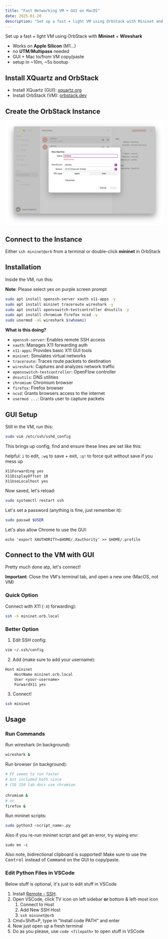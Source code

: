 ```yaml
---
title: "Fast Networking VM + GUI on MacOS"
date: 2025-01-20
description: "Set up a fast + light VM using OrbStack with Mininet and Wireshark"
---
```


Set up a fast + light VM using OrbStack with **Mininet** + **Wireshark**

- Works on **Apple Silicon** (M1...)
- no **UTM**/**Multipass** needed
- GUI + Mac to/from VM copy/paste
- setup in ~10m, ~5s bootup

## Install XQuartz and OrbStack

- Install XQuartz (GUI): [xquartz.org](https://www.xquartz.org/)
- Install OrbStack (VM): [orbstack.dev](https://orbstack.dev)

## Create the OrbStack Instance

![orbstack](orbstack.png)

## Connect to the Instance

Either `ssh mininet@orb` from a terminal or double-click **mininet** in OrbStack

## Installation

Inside the VM, run this:

**Note**: Please select yes on purple screen prompt

```bash
sudo apt install openssh-server xauth x11-apps -y
sudo apt install mininet traceroute wireshark -y
sudo apt install openvswitch-testcontroller dnsutils -y
sudo apt install chromium firefox ncsd -y
sudo usermod -aG wireshark $(whoami)
```

**What is this doing?**

- `openssh-server`: Enables remote SSH access
- `xauth`: Manages X11 forwarding auth
- `x11-apps`: Provides basic X11 GUI tools
- `mininet`: Simulates virtual networks
- `traceroute`: Traces route packets to destination
- `wireshark`: Captures and analyzes network traffic
- `openvswitch-testcontroller`: OpenFlow controller
- `dnsutils`: DNS utilities
- `chromium`: Chromium browser
- `firefox`: Firefox browser
- `ncsd`: Grants browsers access to the internet
- `usermod ...`: Grants user to capture packets

## GUI Setup

Still in the VM, run this:

```bash
sudo vim /etc/ssh/sshd_config
```

This brings up config, find and ensure these lines are set like this:

helpful: `i` to edit, `:wq` to save + exit, `:q!` to force quit without save if you mess up

```plaintext
X11Forwarding yes
X11DisplayOffset 10
X11UseLocalhost yes
```

Now saved, let's reload:

```bash
sudo systemctl restart ssh
```

Let's set a password (anything is fine, just remember it):

```bash
sudo passwd $USER
```

Let's also allow Chrome to use the GUI:

```
echo 'export XAUTHORITY=$HOME/.Xauthority' >> $HOME/.profile
```

## Connect to the VM with GUI

Pretty much done atp, let's connect!

**Important**: Close the VM's terminal tab, and open a new one (MacOS, not VM)

### **Quick Option**

Connect with X11 (`-X`) forwarding):

```bash
ssh -X mininet.orb.local
```

### **Better Option**

1. Edit SSH config:

```bash
vim ~/.ssh/config
```

2. Add (make sure to add your username):

```
Host mininet
    HostName mininet.orb.local
    User <your-username>
    ForwardX11 yes
```

3. Connect!

```bash
ssh mininet
```

## Usage

### **Run Commands**

Run wireshark (in background):

```bash
wireshark &
```

Run browser (in background):

```bash
# FF seems to run faster
# but included both since
# CSE 150 lab docs use chromium

chromium &
# or
firefox &
```

Run mininet scripts:

```bash
sudo python3 <script_name>.py
```

Also if you re-run mininet script and get an error, try wiping env:

```
sudo mn -c
```

Also note, bidirectional clipboard is supported! Make sure to use the <kbd>Control</kbd> instead of <kbd>Command</kbd> on the GUI to copy/paste.

### **Edit Python Files in VSCode**

Below stuff is optional, it's just to edit stuff in VSCode

1. Install [Remote - SSH](https://marketplace.visualstudio.com/items?itemName=ms-vscode-remote.remote-ssh).
2. Open VSCode, click TV icon on left sidebar **or** bottom & left-most icon
   1. Connect to Host
   2. Add New SSH Host
   3. `ssh mininet@orb`
3. Cmd+Shift+P, type in "Install code PATH" and enter
4. Now just open up a fresh terminal
5. Do as you please, use `code <filepath>` to open stuff in VSCode
